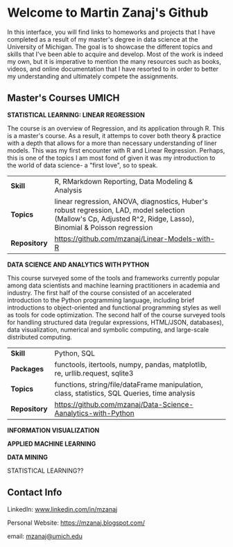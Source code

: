 # Welcome to Martin Zanaj's Github 

In this interface, you will find links to homeworks and projects that I have completed as a result of my master's degree in data science at the University of Michigan. The goal is to showcase the different topics and skills that I've been able to acquire and develop. Most of the work is indeed my own, but it is imperative to mention the many resources such as books, videos, and online documentation that I have resorted to in order to better my understanding and ultimately compete the assignments.  

## Master's Courses UMICH

**STATISTICAL LEARNING: LINEAR REGRESSION**

The course is an overview of Regression, and its application through R. This is a master's course. As a result, it attemps to cover both theory & practice with a depth that allows for a more than necessary understanding of liner models. This was my first encounter with R and Linear Regression. Perhaps, this is one of the topics I am most fond of given it was my introduction to the world  of data science- a "first love", so to speak.

| | | |
|-|-|-|
|__Skill__| R, RMarkdown Reporting, Data Modeling & Analysis |
|__Topics__| linear regression, ANOVA, diagnostics, Huber's robust regression, LAD, model selection (Mallow's Cp, Adjusted R^2, Ridge, Lasso), Binomial & Poisson regression |
|__Repository__| https://github.com/mzanaj/Linear-Models-with-R |

   
**DATA SCIENCE AND ANALYTICS WITH PYTHON**

This course surveyed some of the tools and frameworks currently popular among data scientists and machine learning practitioners in academia and industry. The first half of the course consisted of an accelerated introduction to the Python programming language, including brief introductions to object-oriented and functional programming styles as well as tools for code optimization. The second half of the course surveyed tools for handling structured data (regular expressions, HTML/JSON, databases), data visualization, numerical and symbolic computing, and large-scale distributed computing.

| | | |
|-|-|-|
|__Skill__| Python, SQL |
|__Packages__| functools, itertools, numpy, pandas, matplotlib, re, urllib.request, sqlite3|
|__Topics__| functions, string/file/dataFrame manipulation, class, statistics, SQL Queries, time analysis|
|__Repository__| https://github.com/mzanaj/Data-Science-Aanalytics-with-Python |  
  
**INFORMATION VISUALIZATION**
  
**APPLIED MACHINE LEARNING**
  
  
**DATA MINING**
  
 
 
 STATISTICAL LEARNING??
  
  
 
## Contact Info

LinkedIn: www.linkedin.com/in/mzanaj

Personal Website: https://mzanaj.blogspot.com/ 

email: mzanaj@umich.edu 
